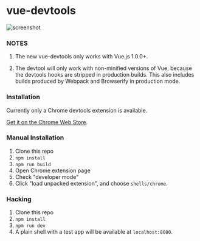# vue-devtools

![screenshot](https://raw.githubusercontent.com/vuejs/vue-devtools/master/screenshot.png)

### NOTES

1. The new vue-devtools only works with Vue.js 1.0.0+.

2. The devtool will only work with non-minified versions of Vue, because the devtools hooks are stripped in production builds. This also includes builds produced by Webpack and Browserify in production mode.

### Installation

Currently only a Chrome devtools extension is available.

[Get it on the Chrome Web Store](https://chrome.google.com/webstore/detail/vuejs-devtools/nhdogjmejiglipccpnnnanhbledajbpd).

### Manual Installation

1. Clone this repo
2. `npm install`
3. `npm run build`
4. Open Chrome extension page
5. Check "developer mode"
6. Click "load unpacked extension", and choose `shells/chrome`.

### Hacking

1. Clone this repo
2. `npm install`
3. `npm run dev`
4. A plain shell with a test app will be available at `localhost:8080`.

